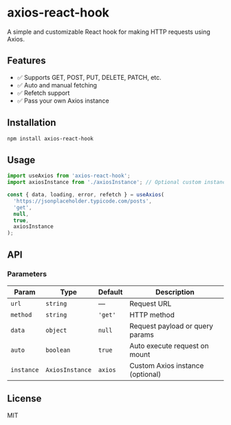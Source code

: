 # axios-react-hook

A simple and customizable React hook for making HTTP requests using Axios.

## Features

- ✅ Supports GET, POST, PUT, DELETE, PATCH, etc.
- ✅ Auto and manual fetching
- ✅ Refetch support
- ✅ Pass your own Axios instance

## Installation

```bash
npm install axios-react-hook
```

## Usage

```js
import useAxios from 'axios-react-hook';
import axiosInstance from './axiosInstance'; // Optional custom instance

const { data, loading, error, refetch } = useAxios(
  'https://jsonplaceholder.typicode.com/posts',
  'get',
  null,
  true,
  axiosInstance
);
```

## API

### Parameters

| Param         | Type     | Default | Description                            |
|---------------|----------|---------|----------------------------------------|
| `url`         | `string` | —       | Request URL                            |
| `method`      | `string` | `'get'` | HTTP method                            |
| `data`        | `object` | `null`  | Request payload or query params        |
| `auto`        | `boolean`| `true`  | Auto execute request on mount          |
| `instance`    | `AxiosInstance` | `axios` | Custom Axios instance (optional) |

## License

MIT

